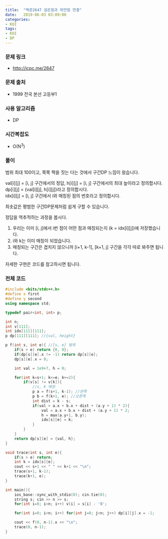 ```yaml
---
title:  "백준2647 검은점과 하얀점 연결"
date:   2019-06-03 03:09:00
categories:
- KOI
tags:
- KOI
- DP
---
```


### 문제 링크
* http://icpc.me/2647

### 문제 출처
* 1999 전국 본선 고등부1

### 사용 알고리즘
* DP

### 시간복잡도
* O(N<sup>3</sup>)

### 풀이
범위 최대 100이고, 쭉쭉 짝을 짓는 다는 것에서 구간DP 느낌이 왔습니다.

val[i][j] = [i, j] 구간에서의 정답, h[i][j] = [i, j] 구간에서의 최대 높이라고 정의합시다.<br>
dp[i][j] = {val[i][j], h[i][j]}라고 정의합시다.<br>
idx[i][j] = [i, j] 구간에서 i와 매칭된 점의 번호라고 정의합시다.

최솟값은 평범한 구간DP문제처럼 쉽게 구할 수 있습니다.

정답을 역추적하는 과정을 봅시다.
1. 우리는 이미 [i, j]에서 i번 점이 어떤 점과 매칭되는지 (k = idx[i][j])에 저장했습니다.
2. i와 k는 이미 매칭이 되었습니다.
3. 매칭되는 구간은 겹치지 않으니까 [i+1, k-1], [k+1, j] 구간을 각각 따로 봐주면 됩니다.

자세한 구현은 코드를 참고하시면 됩니다.

### 전체 코드
```cpp
#include <bits/stdc++.h>
#define x first
#define y second
using namespace std;

typedef pair<int, int> p;

int n;
int v[111];
int idx[111][111];
p dp[111][111]; //{val, height}

p f(int s, int e){ //[s, e] 범위
	if(s > e) return {0, 0};
	if(dp[s][e].x != -1) return dp[s][e];
	dp[s][e].x = 0;

	int val = 1e9+7, h = 0;

	for(int k=s+1; k<=e; k+=2){
		if(v[s] != v[k]){
			//s, k 매칭
			p a = f(s+1, k-1); //왼쪽
			p b = f(k+1, e); //오른쪽
			int dist = k - s;
			if(val > a.x + b.x + dist + (a.y + 1) * 2){
				val = a.x + b.x + dist + (a.y + 1) * 2;
				h = max(a.y+1, b.y);
				idx[s][e] = k;
			}
		}
	}
	return dp[s][e] = {val, h};
}

void trace(int s, int e){
	if(s > e) return;
	int k = idx[s][e];
	cout << s+1 << " " << k+1 << "\n";
	trace(s+1, k-1);
	trace(k+1, e);
}

int main(){
	ios_base::sync_with_stdio(0); cin.tie(0);
	string s; cin >> n >> s;
	for(int i=0; i<n; i++) v[i] = s[i] - '0';

	for(int i=0; i<n; i++) for(int j=0; j<n; j++) dp[i][j].x = -1;

	cout << f(0, n-1).x << "\n";
	trace(0, n-1);
}
```
